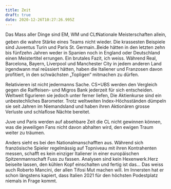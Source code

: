 ```yaml
---
title: Zeit
draft: true
date: 2020-12-26T10:27:26.995Z
---
```

Das Mass aller Dinge sind EM, WM und CL❗️Nationale Meisterschaften allein, geben die wahre Stärke eines Teams nicht wieder. Die krassesten Beispiele sind Juventus Turin und Paris St. Germain..Beide hätten in den letzten zehn bis fünfzehn Jahren weder in Spanien noch in England oder Deutschland einen Meistertitel errungen. Ein brutales Fazit, ich weiss. Während Real, Barcelona, Bayern, Liverpool und Manchester City in jedem anderen Land irgendwann mal reüssiert hätten, haben die Italiener und Franzosen davon profitiert, in den schwächsten „Topligen“ mitmachen zu dürfen.

Relativieren ist nicht jedermanns Sache. CS+UBS werden den Vergleich gegen die Raiffeisen- und Migros Bank jederzeit für sich entscheiden. Weltweit figurieren sie jedoch unter ferner liefen, Die Aktienkurse sind ein unbestechliches Barometer. Trotz weltweiten Index-Höchsständen dümpeln sie seit Jahren im Niemandsland und haben ihren Aktionären grosse Verluste und schlaflose Nächte bereitet.

Juve und Paris werden auf absehbare Zeit die CL nicht gewinnen können, was die jeweiligen Fans nicht davon abhalten wird, den ewigen Traum weiter zu träumen.

Anders sieht es bei den Nationalmanschafften aus. Während sich französische Spieler regelmässig auf Topniveau mit ihren Kontrahenten messen, schafft es kein einziger Italiener in einer europäischen Spitzenmannschaft Fuss zu fassen. Analysen sind kein Hexenwerk.Herz beiseite lassen, den kühlen Kopf einschalten und fertig ist das... Das weiss auch Roberto Mancini, der allen Tifosi Mut machen will. Im Innersten hat er schon längstens kapiert, dass Italien 2021 für den höchsten Podestplatz niemals in Frage kommt.